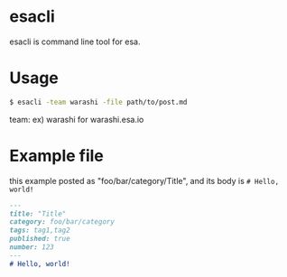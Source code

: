 # esacli
esacli is command line tool for esa.

# Usage
```sh
$ esacli -team warashi -file path/to/post.md
```

team: ex) warashi for warashi.esa.io

# Example file
this example posted as "foo/bar/category/Title", and its body is `# Hello, world!`
```markdwon:post.md
---
title: "Title"
category: foo/bar/category
tags: tag1,tag2
published: true
number: 123
---
# Hello, world!
```
